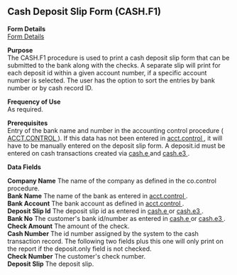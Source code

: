 ##  Cash Deposit Slip Form (CASH.F1)

<PageHeader />

**Form Details**  
[ Form Details ](CASH-F1-1/README.md)   

**Purpose**  
The CASH.F1 procedure is used to print a cash deposit slip form that can be
submitted to the bank along with the checks. A separate slip will print for
each deposit id within a given account number, if a specific account number is
selected. The user has the option to sort the entries by bank number or by
cash record ID.

**Frequency of Use**  
As required.

**Prerequisites**  
Entry of the bank name and number in the accounting control procedure ( [ ACCT.CONTROL ](../../../../../../rover/AP-OVERVIEW/AP-ENTRY/ACCT-CONTROL) ). If this data has not been entered in [ acct.control ](acct-control/README.md) , it will have to be manually entered on the deposit slip form. A deposit.id must be entered on cash transactions created via [ cash.e ](cash-e/README.md) and [ cash.e3 ](cash-e3/README.md) . 

**Data Fields**

**Company Name** The name of the company as defined in the co.control
procedure.  
**Bank Name** The name of the bank as entered in [ acct.control ](acct-control/README.md) .   
**Bank Account** The bank account as defined in [ acct.control ](acct-control/README.md) .   
**Deposit Slip Id** The deposit slip id as entered in [ cash.e ](cash-e/README.md) or [ cash.e3 ](cash-e3/README.md) .   
**Bank No** The customer's bank id/number as entered in [ cash.e ](cash-e/README.md) or [ cash.e3 ](cash-e3/README.md) .   
**Check Amount** The amount of the check.  
**Cash Number** The id number assigned by the system to the cash transaction
record. The following two fields plus this one will only print on the report
if the deposit.only field is not checked.  
**Check Number** The customer's check number.  
**Deposit Slip** The deposit slip.  
  
<badge text= "Version 8.10.57" vertical="middle" />

<PageFooter />